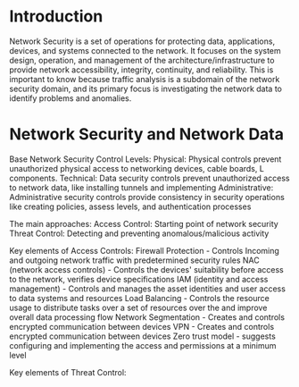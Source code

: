 
# Introduction

Network Security is a set of operations for protecting data, applications, devices, and systems connected to the network. It focuses on the system design, operation, and management of the architecture/infrastructure to provide network accessibility, integrity, continuity, and reliability. This is important to know because traffic analysis is a subdomain of the network security domain, and its primary focus is investigating the network data to identify problems and anomalies.

# Network Security and Network Data

Base Network Security Control Levels:
	Physical: Physical controls prevent unauthorized physical access to networking devices, cable boards, L components.
	Technical: Data security controls prevent unauthorized access to network data, like installing tunnels and implementing 
	Administrative: Administrative security controls provide consistency in security operations like creating policies, assess levels, and authentication processes 

The main approaches:
	Access Control: Starting point of network security
	Threat Control: Detecting and preventing anomalous/malicious activity

Key elements of Access Controls:
	Firewall Protection - Controls Incoming and outgoing network traffic with predetermined security rules
	NAC (network access controls) - Controls the devices' suitability before access to the network, verifies device specifications
	IAM (identity and access management) - Controls and manages the asset identities and user access to data systems and resources 
	Load Balancing - Controls the resource usage to distribute tasks over a set of resources over the and improve overall data processing flow
	Network Segmentation - Creates and controls encrypted communication between devices 
	VPN - Creates and controls encrypted communication between devices
	Zero trust model - suggests configuring and implementing the access and permissions at a minimum level

Key elements of Threat Control:
	
